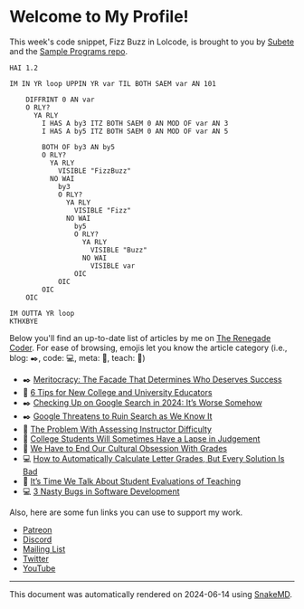 # Welcome to My Profile!

This week's code snippet, Fizz Buzz in Lolcode, is brought to you by [Subete](https://subete.jeremygrifski.com/en/latest/) and the [Sample Programs repo](https://sampleprograms.io/).

```Lolcode
HAI 1.2

IM IN YR loop UPPIN YR var TIL BOTH SAEM var AN 101

    DIFFRINT 0 AN var
    O RLY?
      YA RLY
    	I HAS A by3 ITZ BOTH SAEM 0 AN MOD OF var AN 3
    	I HAS A by5 ITZ BOTH SAEM 0 AN MOD OF var AN 5
    	
    	BOTH OF by3 AN by5 
        O RLY?
          YA RLY
            VISIBLE "FizzBuzz"
          NO WAI
        	by3
            O RLY?
              YA RLY
                VISIBLE "Fizz"
              NO WAI
                by5
                O RLY?
                  YA RLY
                    VISIBLE "Buzz"
                  NO WAI
                    VISIBLE var
                OIC
            OIC
        OIC
    OIC
	
IM OUTTA YR loop
KTHXBYE
```

Below you'll find an up-to-date list of articles by me on [The Renegade Coder](https://therenegadecoder.com). For ease of browsing, emojis let you know the article category (i.e., blog: :black_nib:, code: :computer:, meta: :thought_balloon:, teach: :apple:)

- :black_nib: [Meritocracy: The Facade That Determines Who Deserves Success](https://therenegadecoder.com/blog/meritocracy-the-facade-that-determines-who-deserves-success/)
- :apple: [6 Tips for New College and University Educators](https://therenegadecoder.com/teach/6-tips-for-new-college-and-university-educators/)
- :black_nib: [Checking Up on Google Search in 2024: It’s Worse Somehow](https://therenegadecoder.com/blog/checking-up-on-google-search-in-2024-its-worse-somehow/)
- :black_nib: [Google Threatens to Ruin Search as We Know It](https://therenegadecoder.com/blog/google-threatens-to-ruin-search-as-we-know-it/)
- :apple: [The Problem With Assessing Instructor Difficulty](https://therenegadecoder.com/teach/the-problem-with-assessing-instructor-difficulty/)
- :apple: [College Students Will Sometimes Have a Lapse in Judgement](https://therenegadecoder.com/teach/college-students-will-sometimes-have-a-lapse-in-judgement/)
- :apple: [We Have to End Our Cultural Obsession With Grades](https://therenegadecoder.com/teach/we-have-to-end-our-cultural-obsession-with-grades/)
- :computer: [How to Automatically Calculate Letter Grades, But Every Solution Is Bad](https://therenegadecoder.com/code/how-to-automatically-calculate-letter-grades-but-every-solution-is-bad/)
- :apple: [It’s Time We Talk About Student Evaluations of Teaching](https://therenegadecoder.com/teach/its-time-we-talk-about-student-evaluations-of-teaching/)
- :computer: [3 Nasty Bugs in Software Development](https://therenegadecoder.com/code/nasty-bugs-in-software-development/)

Also, here are some fun links you can use to support my work.

- [Patreon](https://www.patreon.com/TheRenegadeCoder)
- [Discord](https://discord.gg/Jhmtj7Z)
- [Mailing List](https://therenegadecoder.com/about/newsletter)
- [Twitter](https://twitter.com/RenegadeCoder94)
- [YouTube](https://www.youtube.com/channel/UCpyoVwOqYRlSAEUPEn7P9hw)

***

This document was automatically rendered on 2024-06-14 using [SnakeMD](https://www.snakemd.io).
